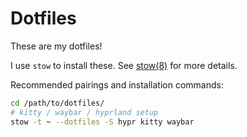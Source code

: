 # Dotfiles

These are my dotfiles!

I use `stow` to install these. See [stow(8)](https://linux.die.net/man/8/stow) for more details.

Recommended pairings and installation commands:

```bash
cd /path/to/dotfiles/
# kitty / waybar / hyprland setup
stow -t ~ --dotfiles -S hypr kitty waybar
```
